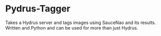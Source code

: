 # Pydrus-Tagger
Takes a Hydrus server and tags images using SauceNao and its results. Written and Python and can be used for more than just Hydrus.
